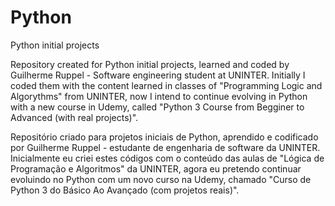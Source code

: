 # Python
Python initial projects

Repository created for Python initial projects, learned and coded by Guilherme Ruppel - Software engineering student at UNINTER.
Initially I coded them with the content learned in classes of "Programming Logic and Algorythms" from UNINTER, now I intend to continue evolving in Python with a new course in Udemy, called "Python 3 Course from Begginer to Advanced (with real projects)".

Repositório criado para projetos iniciais de Python, aprendido e codificado por Guilherme Ruppel - estudante de engenharia de software da UNINTER.
Inicialmente eu criei estes códigos com o conteúdo das aulas de "Lógica de Programação e Algoritmos" da UNINTER, agora eu pretendo continuar evoluindo no Python com um novo curso na Udemy, chamado "Curso de Python 3 do Básico Ao Avançado (com projetos reais)".
